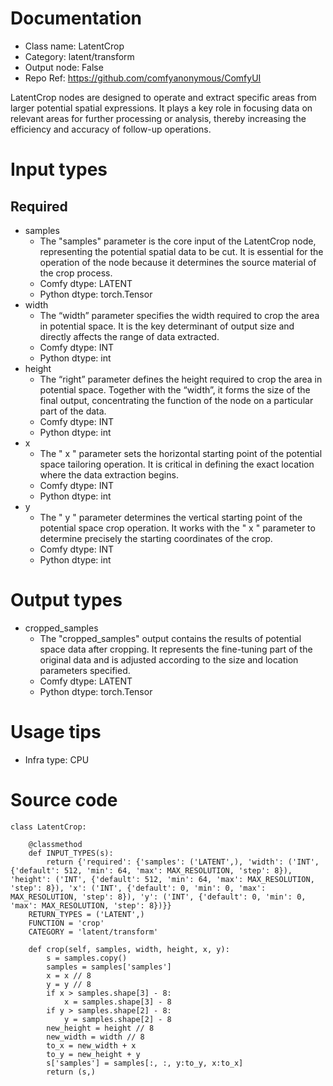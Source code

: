 # Documentation
- Class name: LatentCrop
- Category: latent/transform
- Output node: False
- Repo Ref: https://github.com/comfyanonymous/ComfyUI

LatentCrop nodes are designed to operate and extract specific areas from larger potential spatial expressions. It plays a key role in focusing data on relevant areas for further processing or analysis, thereby increasing the efficiency and accuracy of follow-up operations.

# Input types
## Required
- samples
    - The "samples" parameter is the core input of the LatentCrop node, representing the potential spatial data to be cut. It is essential for the operation of the node because it determines the source material of the crop process.
    - Comfy dtype: LATENT
    - Python dtype: torch.Tensor
- width
    - The “width” parameter specifies the width required to crop the area in potential space. It is the key determinant of output size and directly affects the range of data extracted.
    - Comfy dtype: INT
    - Python dtype: int
- height
    - The “right” parameter defines the height required to crop the area in potential space. Together with the “width”, it forms the size of the final output, concentrating the function of the node on a particular part of the data.
    - Comfy dtype: INT
    - Python dtype: int
- x
    - The " x " parameter sets the horizontal starting point of the potential space tailoring operation. It is critical in defining the exact location where the data extraction begins.
    - Comfy dtype: INT
    - Python dtype: int
- y
    - The " y " parameter determines the vertical starting point of the potential space crop operation. It works with the " x " parameter to determine precisely the starting coordinates of the crop.
    - Comfy dtype: INT
    - Python dtype: int

# Output types
- cropped_samples
    - The "cropped_samples" output contains the results of potential space data after cropping. It represents the fine-tuning part of the original data and is adjusted according to the size and location parameters specified.
    - Comfy dtype: LATENT
    - Python dtype: torch.Tensor

# Usage tips
- Infra type: CPU

# Source code
```
class LatentCrop:

    @classmethod
    def INPUT_TYPES(s):
        return {'required': {'samples': ('LATENT',), 'width': ('INT', {'default': 512, 'min': 64, 'max': MAX_RESOLUTION, 'step': 8}), 'height': ('INT', {'default': 512, 'min': 64, 'max': MAX_RESOLUTION, 'step': 8}), 'x': ('INT', {'default': 0, 'min': 0, 'max': MAX_RESOLUTION, 'step': 8}), 'y': ('INT', {'default': 0, 'min': 0, 'max': MAX_RESOLUTION, 'step': 8})}}
    RETURN_TYPES = ('LATENT',)
    FUNCTION = 'crop'
    CATEGORY = 'latent/transform'

    def crop(self, samples, width, height, x, y):
        s = samples.copy()
        samples = samples['samples']
        x = x // 8
        y = y // 8
        if x > samples.shape[3] - 8:
            x = samples.shape[3] - 8
        if y > samples.shape[2] - 8:
            y = samples.shape[2] - 8
        new_height = height // 8
        new_width = width // 8
        to_x = new_width + x
        to_y = new_height + y
        s['samples'] = samples[:, :, y:to_y, x:to_x]
        return (s,)
```